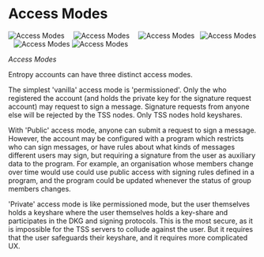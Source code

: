 # Access Modes

![Access Modes](/img/public-private-permissioned-1-dark.svg#gh-dark-mode-only)&ensp;&ensp;
![Access Modes](/img/public-private-permissioned-1-light.svg#gh-light-mode-only)&ensp;&ensp;
![Access Modes](/img/public-private-permissioned-2-dark.svg#gh-dark-mode-only)&ensp;
![Access Modes](/img/public-private-permissioned-2-light.svg#gh-light-mode-only)&ensp;
![Access Modes](/img/public-private-permissioned-3-dark.svg#gh-dark-mode-only)
![Access Modes](/img/public-private-permissioned-3-light.svg#gh-light-mode-only)

_Access Modes_

Entropy accounts can have three distinct access modes.

The simplest 'vanilla' access mode is 'permissioned'. Only the who registered the account (and holds the private key for the signature request account) may request to sign a message. Signature requests from anyone else will be rejected by the TSS nodes. Only TSS nodes hold keyshares.

With 'Public' access mode, anyone can submit a request to sign a message. However, the account may be configured with a program which restricts who can sign messages, or have rules about what kinds of messages different users may sign, but requiring a signature from the user as auxiliary data to the program. For example, an organisation whose members change over time would use could use public access with signing rules defined in a program, and the program could be updated whenever the status of group members changes.

'Private' access mode is like permissioned mode, but the user themselves holds a keyshare where the user themselves holds a key-share and participates in the DKG and signing protocols. This is the most secure, as it is impossible for the TSS servers to collude against the user. But it requires that the user safeguards their keyshare, and it requires more complicated UX.
